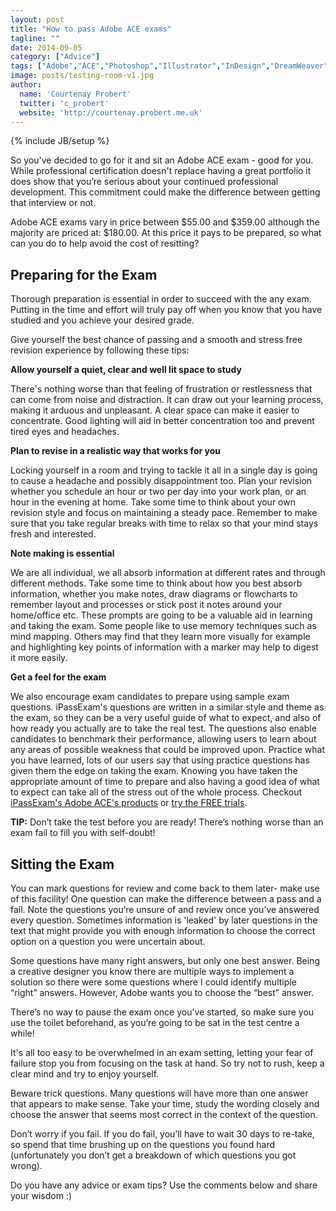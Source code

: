 ```yaml
---
layout: post
title: "How to pass Adobe ACE exams"
tagline: ""
date: 2014-09-05
category: ["Advice"]
tags: ["Adobe","ACE","Photoshop","Illustrator","InDesign","DreamWeaver","Flash","Acrobat"]
image: posts/testing-room-v1.jpg
author:
  name: 'Courtenay Probert'
  twitter: 'c_probert'
  website: 'http://courtenay.probert.me.uk'
---
```

{% include JB/setup %}

So you've decided to go for it and sit an Adobe ACE exam - good for you.  While professional certification doesn't replace having a great portfolio it does show that you’re serious about your continued professional development.  This commitment could make the difference between getting that interview or not.

Adobe ACE exams vary in price between $55.00 and $359.00 although the majority are priced at: $180.00.  At this price it pays to be prepared, so what can you do to help avoid the cost of resitting?

Preparing for the Exam
----------------------

Thorough preparation is essential in order to succeed with the any exam. Putting in the time and effort will truly pay off when you know that you have studied and you achieve your desired grade.

Give yourself the best chance of passing and a smooth and stress free revision experience by following these tips:

**Allow yourself a quiet, clear and well lit space to study**

There's nothing worse than that feeling of frustration or restlessness that can come from noise and distraction.  It can draw out your learning process, making it arduous and unpleasant. A clear space can make it easier to concentrate. Good lighting will aid in better concentration too and prevent tired eyes and headaches.

**Plan to revise in a realistic way that works for you**

Locking yourself in a room and trying to tackle it all in a single day is going to cause a headache and possibly disappointment too. Plan your revision whether you schedule an hour or two per day into your work plan, or an hour in the evening at home. Take some time to think about your own revision style and focus on maintaining a steady pace. Remember to make sure that you take regular breaks with time to relax so that your mind stays fresh and interested.

**Note making is essential**

We are all individual, we all absorb information at different rates and through different methods. Take some time to think about how you best absorb information, whether you make notes, draw diagrams or flowcharts to remember layout and processes or stick post it notes around your home/office etc. These prompts are going to be a valuable aid in learning and taking the exam. Some people like to use memory techniques such as mind mapping. Others may find that they learn more visually for example and highlighting key points of information with a marker may help to digest it more easily.

**Get a feel for the exam**

We also encourage exam candidates to prepare using sample exam questions. iPassExam's questions are written in a similar style and theme as the exam, so they can be a very useful guide of what to expect, and also of how ready you actually are to take the real test. The questions also enable candidates to benchmark their performance, allowing users to learn about any areas of possible weakness that could be improved upon. Practice what you have learned, lots of our users say that using practice questions has given them the edge on taking the exam. Knowing you have taken the appropriate amount of time to prepare and also having a good idea of what to expect can take all of the stress out of the whole process.  Checkout [iPassExam's Adobe ACE's products](https://www.ipassexam.com/c/adobe) or [try the FREE trials](https://www.ipassexam.com/p/adobe-certified-expert-study-trial).

**TIP:** Don’t take the test before you are ready! There’s nothing worse than an exam fail to fill you with self-doubt!


Sitting the Exam
----------------

You can mark questions for review and come back to them later- make use of this facility! One question can make the difference between a pass and a fail.  Note the questions you’re unsure of and review once you’ve answered every question.  Sometimes information is 'leaked' by later questions in the text that might provide you with enough information to choose the correct option on a question you were uncertain about.

Some questions have many right answers, but only one best answer.
Being a creative designer you know there are multiple ways to implement a solution so there were some questions where I could identify multiple “right” answers. However, Adobe wants you to choose the “best” answer.

There’s no way to pause the exam once you’ve started, so make sure you use the toilet beforehand, as you’re going to be sat in the test centre a while!

It's all too easy to be overwhelmed in an exam setting, letting your fear of failure stop you from focusing on the task at hand.  So try not to rush, keep a clear mind and try to enjoy yourself.

Beware trick questions. Many questions will have more than one answer that appears to make sense. Take your time, study the wording closely and choose the answer that seems most correct in the context of the question.

Don’t worry if you fail. If you do fail, you’ll have to wait 30 days to re-take, so spend that time brushing up on the questions you found hard (unfortunately you don’t get a breakdown of which questions you got wrong).

Do you have any advice or exam tips?  Use the comments below and share your wisdom :)